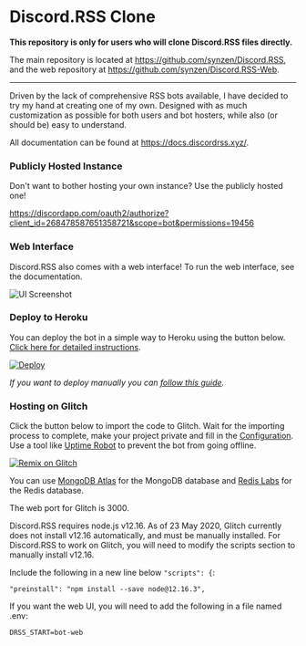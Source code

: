 # Discord.RSS Clone

**This repository is only for users who will clone Discord.RSS files directly.**

The main repository is located at https://github.com/synzen/Discord.RSS, and the web repository at https://github.com/synzen/Discord.RSS-Web.

***

Driven by the lack of comprehensive RSS bots available, I have decided to try my hand at creating one of my own. Designed with as much customization as possible for both users and bot hosters, while also (or should be) easy to understand.

All documentation can be found at https://docs.discordrss.xyz/.

### Publicly Hosted Instance

Don't want to bother hosting your own instance? Use the publicly hosted one!

https://discordapp.com/oauth2/authorize?client_id=268478587651358721&scope=bot&permissions=19456


### Web Interface

Discord.RSS also comes with a web interface! To run the web interface, see the documentation.

![UI Screenshot](https://i.imgur.com/CD8mbRh.png)

### Deploy to Heroku

You can deploy the bot in a simple way to Heroku using the button below. [Click here for detailed instructions](https://github.com/synzen/Discord.RSS/issues/45).

<!-- [![Deploy](https://www.herokucdn.com/deploy/button.svg)](https://heroku.com/deploy) -->

[![Deploy](https://www.herokucdn.com/deploy/button.svg)](https://dashboard.heroku.com/new?button-url=https://github.com/synzen/Discord.RSS-Clone&template=https://github.com/synzen/Discord.RSS-Clone/tree/master)

*If you want to deploy manually you can [follow this guide](https://github.com/synzen/Discord.RSS/issues/95).*

### Hosting on Glitch

Click the button below to import the code to Glitch. Wait for the importing process to complete, make your project private and fill in the [Configuration](https://docs.discordrss.xyz/configuration/bot-configuration). Use a tool like [Uptime Robot](https://uptimerobot.com/) to prevent the bot from going offline.

[![Remix on Glitch](https://cdn.glitch.com/2703baf2-b643-4da7-ab91-7ee2a2d00b5b%2Fremix-button.svg)](https://glitch.com/edit/#!/import/github/synzen/Discord.RSS-Clone)

You can use [MongoDB Atlas](https://www.mongodb.com/cloud/atlas) for the MongoDB database and [Redis Labs](https://redislabs.com/) for the Redis database.

The web port for Glitch is 3000.

Discord.RSS requires node.js v12.16. As of 23 May 2020, Glitch currently does not install v12.16 automatically, and must be manually installed. For Discord.RSS to work on Glitch, you will need to modify the scripts section to manually install v12.16.

Include the following in a new line below `"scripts": {`:

```
"preinstall": "npm install --save node@12.16.3",
```

If you want the web UI, you will need to add the following in a file named .env:

```
DRSS_START=bot-web
```

